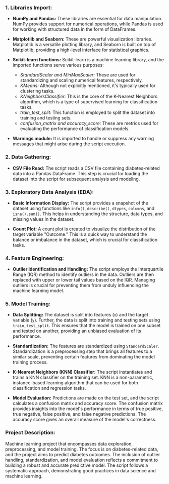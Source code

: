 ### 1. Libraries Import:

- **NumPy and Pandas:** These libraries are essential for data manipulation. NumPy provides support for numerical operations, while Pandas is used for working with structured data in the form of DataFrames.

- **Matplotlib and Seaborn:** These are powerful visualization libraries. Matplotlib is a versatile plotting library, and Seaborn is built on top of Matplotlib, providing a high-level interface for statistical graphics.

- **Scikit-learn functions:** Scikit-learn is a machine learning library, and the imported functions serve various purposes:
  - *StandardScaler and MinMaxScaler:* These are used for standardizing and scaling numerical features, respectively.
  - *KMeans:* Although not explicitly mentioned, it's typically used for clustering tasks.
  - *KNeighborsClassifier:* This is the core of the K-Nearest Neighbors algorithm, which is a type of supervised learning for classification tasks.
  - *train_test_split:* This function is employed to split the dataset into training and testing sets.
  - *confusion_matrix and accuracy_score:* These are metrics used for evaluating the performance of classification models.

- **Warnings module:** It is imported to handle or suppress any warning messages that might arise during the script execution.

### 2. Data Gathering:

- **CSV File Read:** The script reads a CSV file containing diabetes-related data into a Pandas DataFrame. This step is crucial for loading the dataset into the script for subsequent analysis and modeling.

### 3. Exploratory Data Analysis (EDA):

- **Basic Information Display:** The script provides a snapshot of the dataset using functions like `info()`, `describe()`, `dtypes`, `columns`, and `isna().sum()`. This helps in understanding the structure, data types, and missing values in the dataset.

- **Count Plot:** A count plot is created to visualize the distribution of the target variable "Outcome." This is a quick way to understand the balance or imbalance in the dataset, which is crucial for classification tasks.

### 4. Feature Engineering:

- **Outlier Identification and Handling:** The script employs the Interquartile Range (IQR) method to identify outliers in the data. Outliers are then replaced with upper or lower tail values based on the IQR. Managing outliers is crucial for preventing them from unduly influencing the machine learning model.

### 5. Model Training:

- **Data Splitting:** The dataset is split into features (`x`) and the target variable (`y`). Further, the data is split into training and testing sets using `train_test_split`. This ensures that the model is trained on one subset and tested on another, providing an unbiased evaluation of its performance.

- **Standardization:** The features are standardized using `StandardScaler`. Standardization is a preprocessing step that brings all features to a similar scale, preventing certain features from dominating the model training process.

- **K-Nearest Neighbors (KNN) Classifier:** The script instantiates and trains a KNN classifier on the training set. KNN is a non-parametric, instance-based learning algorithm that can be used for both classification and regression tasks.

- **Model Evaluation:** Predictions are made on the test set, and the script calculates a confusion matrix and accuracy score. The confusion matrix provides insights into the model's performance in terms of true positive, true negative, false positive, and false negative predictions. The accuracy score gives an overall measure of the model's correctness.

### Project Description:
Machine learning project that encompasses data exploration, preprocessing, and model training. The focus is on diabetes-related data, and the project aims to predict diabetes outcomes. The inclusion of outlier handling, standardization, and model evaluation reflects a commitment to building a robust and accurate predictive model. The script follows a systematic approach, demonstrating good practices in data science and machine learning.
